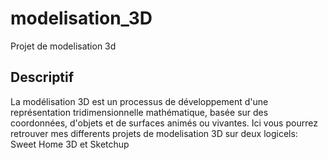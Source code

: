 # modelisation_3D
Projet de modelisation 3d

## Descriptif
La modélisation 3D est un processus de développement d'une représentation tridimensionnelle mathématique, basée sur des coordonnées, d'objets et de surfaces animés ou vivantes.
Ici vous pourrez retrouver mes differents projets de modelisation 3D sur deux logicels: Sweet Home 3D et Sketchup

